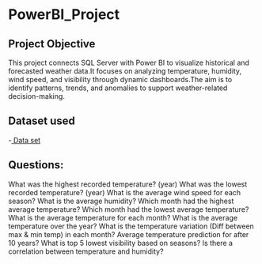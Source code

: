 # PowerBI_Project
## Project Objective
This project connects SQL Server with Power BI to visualize historical and forecasted weather data.It focuses on analyzing temperature, humidity, wind speed, and visibility through dynamic dashboards.The aim is to identify patterns, trends, and anomalies to support weather-related decision-making.

## Dataset used
-<a href="https://github.com/gomathimurthi199930/GitHub_My-projects/blob/main/WeatherHistory.csv"> Data set</a>

## Questions:
What was the highest recorded temperature? (year)
What was the lowest recorded temperature? (year) 
What is the average wind speed for each season? 
What is the average humidity?
Which month had the highest average temperature?
Which month had the lowest average temperature? 
What is the average temperature for each month?
What is the average temperature over the year?
What is the temperature variation (Diff between max & min temp) in each month?
Average temperature prediction for after 10 years?
What is top 5 lowest visibility based on seasons?
Is there a correlation between temperature and humidity?

